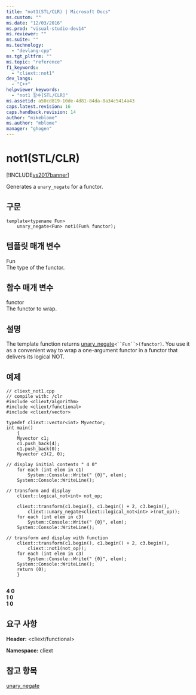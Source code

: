 ```yaml
---
title: "not1(STL/CLR) | Microsoft Docs"
ms.custom: ""
ms.date: "12/03/2016"
ms.prod: "visual-studio-dev14"
ms.reviewer: ""
ms.suite: ""
ms.technology: 
  - "devlang-cpp"
ms.tgt_pltfrm: ""
ms.topic: "reference"
f1_keywords: 
  - "cliext::not1"
dev_langs: 
  - "C++"
helpviewer_keywords: 
  - "not1 함수[STL/CLR]"
ms.assetid: a50cd819-10de-4d81-84da-8a34c5414a43
caps.latest.revision: 16
caps.handback.revision: 14
author: "mikeblome"
ms.author: "mblome"
manager: "ghogen"
---
```

# not1(STL/CLR)
[!INCLUDE[vs2017banner](../assembler/inline/includes/vs2017banner.md)]

Generates a `unary_negate` for a functor.  
  
## 구문  
  
```  
template<typename Fun>  
    unary_negate<Fun> not1(Fun% functor);  
```  
  
## 템플릿 매개 변수  
 Fun  
 The type of the functor.  
  
## 함수 매개 변수  
 functor  
 The functor to wrap.  
  
## 설명  
 The template function returns [unary\_negate](../dotnet/unary-negate-stl-clr.md)`<``Fun``>(functor)`.  You use it as a convenient way to wrap a one\-argument functor in a functor that delivers its logical NOT.  
  
## 예제  
  
```  
// cliext_not1.cpp   
// compile with: /clr   
#include <cliext/algorithm>   
#include <cliext/functional>   
#include <cliext/vector>   
  
typedef cliext::vector<int> Myvector;   
int main()   
    {   
    Myvector c1;   
    c1.push_back(4);   
    c1.push_back(0);   
    Myvector c3(2, 0);   
  
// display initial contents " 4 0"   
    for each (int elem in c1)   
        System::Console::Write(" {0}", elem);   
    System::Console::WriteLine();   
  
// transform and display   
    cliext::logical_not<int> not_op;   
  
    cliext::transform(c1.begin(), c1.begin() + 2, c3.begin(),   
        cliext::unary_negate<cliext::logical_not<int> >(not_op));   
    for each (int elem in c3)   
        System::Console::Write(" {0}", elem);   
    System::Console::WriteLine();   
  
// transform and display with function   
    cliext::transform(c1.begin(), c1.begin() + 2, c3.begin(),   
        cliext::not1(not_op));   
    for each (int elem in c3)   
        System::Console::Write(" {0}", elem);   
    System::Console::WriteLine();   
    return (0);   
    }  
  
```  
  
  **4 0**  
 **1 0**  
 **1 0**   
## 요구 사항  
 **Header:** \<cliext\/functional\>  
  
 **Namespace:** cliext  
  
## 참고 항목  
 [unary\_negate](../dotnet/unary-negate-stl-clr.md)